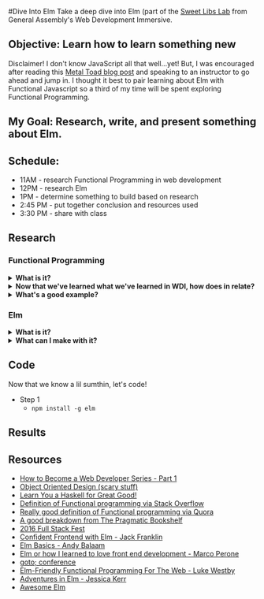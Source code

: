 #Dive Into Elm
Take a deep dive into Elm (part of the [Sweet Libs Lab][1] from General Assembly's Web Development Immersive.

## Objective: Learn how to learn something new

Disclaimer! I don't know JavaScript all that well...yet! But, I was encouraged after reading this [Metal Toad blog post][2] and speaking to an instructor to go ahead and jump in. I thought it best to pair learning about Elm with Functional Javascript so a third of my time will be spent exploring Functional Programming.

## My Goal: Research, write, and present something about Elm.
## Schedule:

- 11AM - research Functional Programming in web development
- 12PM - research Elm
- 1PM - determine something to build based on research
- 2:45 PM - put together conclusion and resources used
- 3:30 PM - share with class

## Research

### Functional Programming

<details>
  <summary><strong>What is it?</strong></summary>

  * What I know so far:
    - It's another programming paradigm.
    - It has something to do with _side effects_ i.e. stuff I write can cause things to happen that I didn't want.
  * After researching:
    - "Functional Programming, as far as I understand it, seeks to describe what you want done rather than specify how you want something done." [via Stack Overflow][7]
    - "Functional programming is a paradigm which concentrates on computing results rather than on performing actions." [via Quora][8]
    - "Functional code is characterised by one thing: the absence of side effects. It doesn’t rely on data outside the current function, and it doesn’t change data that exists outside the current function."[Mary Rose Cook][10]

</details>

<details>
  <summary><strong>Now that we've learned what we've learned in WDI, how does in relate?</strong></summary>

  * Apparently jQuery is a ["hybrid functional/imperative language"][7].
  * So far we've been building things using functions with implicit and explicit return values. Purely, Functional languages limits the _side effects_ of functions. Objects are immutable as opposed to being iterated on.

</details>

<details>
  <summary><strong>What's a good example?</strong></summary>

  * [Mary Rose Cook][10] provides the following:

  This is an unfunctional function:
  
  ```
  a = 0
  def increment():
    global a
    a += 1
  ```

  This is a functional function:

  ```
  def increment(a):
    return a + 1
  ```

</details>

### Elm

<details>
  <summary><strong>What is it?</strong></summary>

  * Straight from the source, "Elm compiles to JavaScript, so trying out Elm is easy. Convert a small part of your app to Elm and embed it in JS." [http://elm-lang.org/][13]
  * It's alternative to writing JavaScript. "Elm is a cutting-edge functional programming language that you can use instead of JavaScript - or alongside it" [Richard Feldman][14]
  * It's _revolutionizing_ and _changing the game_ for Javascripteers.

</details>

<details>
  <summary><strong>What can I make with it?</strong></summary>
  * You can make anything that you would want to make with JavaScript.
</details>

## Code

Now that we know a lil sumthin, let's code!

  - Step 1
    - `npm install -g elm`

## Results

## Resources

- [How to Become a Web Developer Series - Part 1][3]
- [Object Oriented Design (scary stuff)][5]
- [Learn You a Haskell for Great Good!][6]
- [Definition of Functional programming via Stack Overflow][7]
- [Really good definition of Functional programming via Quora][8]
- [A good breakdown from The Pragmatic Bookshelf][9]
- [2016 Full Stack Fest][12]
- [Confident Frontend with Elm - Jack Franklin][11]
- [Elm Basics - Andy Balaam][15]
- [Elm or how I learned to love front end development - Marco Perone][16]
- [goto; conference][17]
- [Elm-Friendly Functional Programming For The Web - Luke Westby][18]
- [Adventures in Elm - Jessica Kerr][19]
- [Awesome Elm][20]


[1]:https://github.com/ga-wdi-exercises/sweet-libs
[2]:http://www.metaltoad.com/blog/on-javascript
[3]:http://aestheticio.com/how-to-become-a-web-developer-part-1/
[4]:http://aestheticio.com/become-web-developer-part-3-object-oriented-design/
[5]:http://butunclebob.com/ArticleS.UncleBob.PrinciplesOfOod
[6]:http://learnyouahaskell.com/
[7]:http://stackoverflow.com/questions/602444/what-is-functional-declarative-and-imperative-programming
[8]:https://www.quora.com/What-is-functional-programming
[9]:https://pragprog.com/magazines/2013-01/functional-programming-basics
[10]:https://maryrosecook.com/blog/post/a-practical-introduction-to-functional-programming
[11]:https://www.youtube.com/watch?v=rDQ22Yg3Fms
[12]:https://2016.fullstackfest.com/
[13]:http://elm-lang.org/
[14]:https://www.youtube.com/watch?v=zBHB9i8e3Kc
[15]:https://www.youtube.com/watch?v=g48K6ABfRzA
[16]:https://www.youtube.com/watch?v=DX28Hyn8gQw
[17]:http://gotocon.com/
[18]:https://www.youtube.com/watch?v=tN5UmM2yZPY
[19]:https://www.youtube.com/watch?v=cgXhMc8M4X4
[20]:https://github.com/isRuslan/awesome-elm
